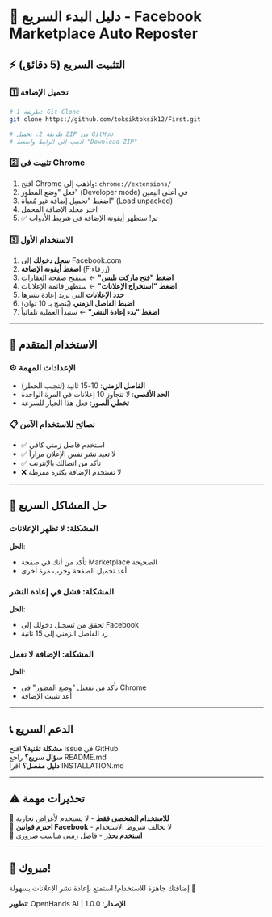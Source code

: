# 🚀 دليل البدء السريع - Facebook Marketplace Auto Reposter

## ⚡ التثبيت السريع (5 دقائق)

### 1️⃣ تحميل الإضافة
```bash
# طريقة 1: Git Clone
git clone https://github.com/toksiktoksik12/First.git

# طريقة 2: تحميل ZIP من GitHub
# اذهب إلى الرابط واضغط "Download ZIP"
```

### 2️⃣ تثبيت في Chrome
1. افتح Chrome واذهب إلى: `chrome://extensions/`
2. فعل "وضع المطور" (Developer mode) في أعلى اليمين
3. اضغط "تحميل إضافة غير مُعبأة" (Load unpacked)
4. اختر مجلد الإضافة المحمل
5. ✅ تم! ستظهر أيقونة الإضافة في شريط الأدوات

### 3️⃣ الاستخدام الأول
1. **سجل دخولك** إلى Facebook.com
2. **اضغط أيقونة الإضافة** (F زرقاء)
3. **اضغط "فتح ماركت بليس"** ← ستفتح صفحة العقارات
4. **اضغط "استخراج الإعلانات"** ← ستظهر قائمة الإعلانات
5. **حدد الإعلانات** التي تريد إعادة نشرها
6. **اضبط الفاصل الزمني** (يُنصح بـ 10 ثوان)
7. **اضغط "بدء إعادة النشر"** ← ستبدأ العملية تلقائياً

---

## 🎯 الاستخدام المتقدم

### ⚙️ الإعدادات المهمة
- **الفاصل الزمني**: 10-15 ثانية (لتجنب الحظر)
- **الحد الأقصى**: لا تتجاوز 10 إعلانات في المرة الواحدة
- **تخطي الصور**: فعل هذا الخيار للسرعة

### 📋 نصائح للاستخدام الآمن
- ✅ استخدم فاصل زمني كافي
- ✅ لا تعيد نشر نفس الإعلان مراراً
- ✅ تأكد من اتصالك بالإنترنت
- ❌ لا تستخدم الإضافة بكثرة مفرطة

---

## 🔧 حل المشاكل السريع

### المشكلة: لا تظهر الإعلانات
**الحل**: 
- تأكد من أنك في صفحة Marketplace الصحيحة
- أعد تحميل الصفحة وجرب مرة أخرى

### المشكلة: فشل في إعادة النشر
**الحل**:
- تحقق من تسجيل دخولك إلى Facebook
- زد الفاصل الزمني إلى 15 ثانية

### المشكلة: الإضافة لا تعمل
**الحل**:
- تأكد من تفعيل "وضع المطور" في Chrome
- أعد تثبيت الإضافة

---

## 📞 الدعم السريع

**مشكلة تقنية؟** افتح issue في GitHub  
**سؤال سريع؟** راجع README.md  
**دليل مفصل؟** اقرأ INSTALLATION.md  

---

## ⚠️ تحذيرات مهمة

🚨 **للاستخدام الشخصي فقط** - لا تستخدم لأغراض تجارية  
🚨 **احترم قوانين Facebook** - لا تخالف شروط الاستخدام  
🚨 **استخدم بحذر** - فاصل زمني مناسب ضروري  

---

## 🎉 مبروك!

إضافتك جاهزة للاستخدام! استمتع بإعادة نشر الإعلانات بسهولة 🚀

**تطوير**: OpenHands AI | **الإصدار**: 1.0.0